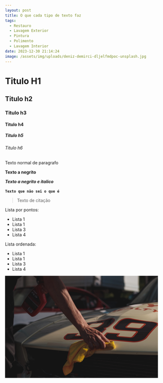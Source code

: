 ```yaml
---
layout: post
title: O que cada tipo de texto faz
tags:
  - Restauro
  - Lavagem Exterior
  - Pintura
  - Polimento
  - Lavagem Interior
date: 2023-12-30 21:14:24
image: /assets/img/uploads/deniz-demirci-dljelfmdpoc-unsplash.jpg
---
```

# Titulo H1

## Titulo h2

### Titulo h3

#### Titulo h4

##### Titulo h5

###### Titulo h6

Texto normal de paragrafo 

**Texto a negrito**

***Texto a negrito e italico***

**`Texto que não sei o que é`**

> Texto de citação



Lista por pontos:

* Lista 1
* Lista 1
* Lista 3
* Lista 4



Lista ordenada:

* Lista 1
* Lista 1
* Lista 3
* Lista 4



![](/assets/img/uploads/matthew-dockery-s99-jp8p3hg-unsplash.jpg)